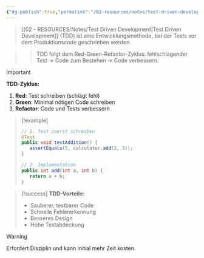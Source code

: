 ```yaml
---
{"dg-publish":true,"permalink":"/02-resources/notes/test-driven-development/","tags":["programmierung/methoden","qualitaetssicherung/agile","AP2025/neu"],"noteIcon":"","updated":"2025-10-29T12:59:10.792+01:00"}
---
```



>[[02 - RESOURCES/Notes/Test Driven Development\|Test Driven Development]] (TDD) ist eine Entwicklungsmethode, bei der Tests vor dem Produktionscode geschrieben werden.

>>TDD folgt dem Red-Green-Refactor-Zyklus: fehlschlagender Test → Code zum Bestehen → Code verbessern.

>[!important] 
>**TDD-Zyklus:**
>1. **Red**: Test schreiben (schlägt fehl)
>2. **Green**: Minimal nötigen Code schreiben
>3. **Refactor**: Code und Tests verbessern

>[!example] 
>```java
>// 1. Test zuerst schreiben
>@Test
>public void testAddition() {
>    assertEquals(5, calculator.add(2, 3));
>}
>
>// 2. Implementation
>public int add(int a, int b) {
>    return a + b;
>}
>```

>[!success] 
>**TDD-Vorteile:**
>- Sauberer, testbarer Code
>- Schnelle Fehlererkennung
>- Besseres Design
>- Hohe Testabdeckung

>[!warning] 
>Erfordert Disziplin und kann initial mehr Zeit kosten.